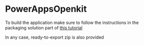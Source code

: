 # PowerAppsOpenkit

To build the application make sure to follow the instructions in the packaging solution part of [this tutorial](https://learn.microsoft.com/en-us/power-apps/developer/component-framework/implementing-controls-using-typescript)

In any case, ready-to-export zip is also provided
